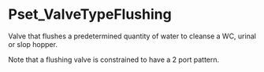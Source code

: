 # Pset_ValveTypeFlushing

Valve that flushes a predetermined quantity of water to cleanse a WC, urinal or slop hopper.
<!-- end of short definition -->

Note that a flushing valve is constrained to have a 2 port pattern.
